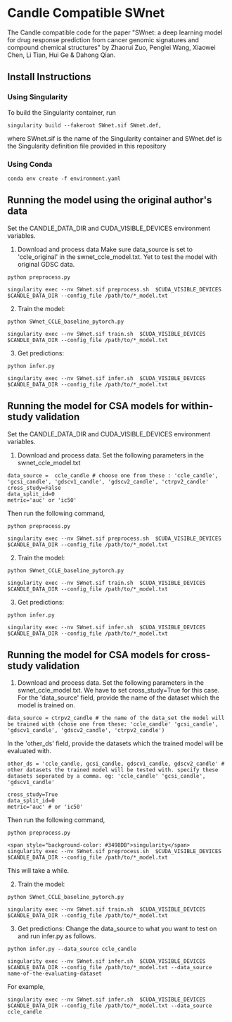 # Candle Compatible SWnet
<!-- : a deep learning model for drug response prediction from cancer genomic signatures and compound chemical structures -->

The Candle compatible code for the paper "SWnet: a deep learning model for drug response prediction from cancer genomic signatures and compound chemical structures" by Zhaorui Zuo, Penglei Wang, Xiaowei Chen, Li Tian, Hui Ge & Dahong Qian.

## Install Instructions
### Using Singularity
To build the Singularity container, run
```
singularity build --fakeroot SWnet.sif SWnet.def,
```
where SWnet.sif is the name of the Singularity container and SWnet.def is the Singularity definition file provided in this repository

### Using Conda
```
conda env create -f environment.yaml
```


## Running the model using the original author's data
Set the CANDLE_DATA_DIR and CUDA_VISIBLE_DEVICES environment variables.

1. Download and process data
Make sure data_source is set to 'ccle_original' in the swnet_ccle_model.txt. Yet to test the model with original GDSC data.

```
python preprocess.py
```
```
singularity exec --nv SWnet.sif preprocess.sh  $CUDA_VISIBLE_DEVICES $CANDLE_DATA_DIR --config_file /path/to/*_model.txt
```

2. Train the model:
```
python SWnet_CCLE_baseline_pytorch.py
```
```
singularity exec --nv SWnet.sif train.sh  $CUDA_VISIBLE_DEVICES $CANDLE_DATA_DIR --config_file /path/to/*_model.txt
```

3. Get predictions:
```
python infer.py
```
```
singularity exec --nv SWnet.sif infer.sh  $CUDA_VISIBLE_DEVICES $CANDLE_DATA_DIR --config_file /path/to/*_model.txt
```




## Running the model for CSA models for within-study validation
Set the CANDLE_DATA_DIR and CUDA_VISIBLE_DEVICES environment variables.

1. Download and process data. 
Set the following parameters in the swnet_ccle_model.txt
```
data_source =  ccle_candle # choose one from these : 'ccle_candle', 'gcsi_candle', 'gdscv1_candle', 'gdscv2_candle', 'ctrpv2_candle'
cross_study=False
data_split_id=0
metric='auc' or 'ic50'
```
Then run the following command,
```
python preprocess.py
```
```
singularity exec --nv SWnet.sif preprocess.sh  $CUDA_VISIBLE_DEVICES $CANDLE_DATA_DIR --config_file /path/to/*_model.txt
```


2. Train the model:
```
python SWnet_CCLE_baseline_pytorch.py
```
```
singularity exec --nv SWnet.sif train.sh  $CUDA_VISIBLE_DEVICES $CANDLE_DATA_DIR --config_file /path/to/*_model.txt
```


3. Get predictions:
```
python infer.py
```
```
singularity exec --nv SWnet.sif infer.sh  $CUDA_VISIBLE_DEVICES $CANDLE_DATA_DIR --config_file /path/to/*_model.txt
```


## Running the model for CSA models for cross-study validation

1. Download and process data. 
Set the following parameters in the swnet_ccle_model.txt. We have to set cross_study=True for this case.
For the 'data_source' field, provide the name of the dataset which the model is trained on.
```
data_source = ctrpv2_candle # the name of the data_set the model will be trained with (chose one from these: 'ccle_candle' 'gcsi_candle', 'gdscv1_candle', 'gdscv2_candle', 'ctrpv2_candle')
```
In the 'other_ds' field, provide the datasets which the trained model will be evaluated with.
```
other_ds = 'ccle_candle, gcsi_candle, gdscv1_candle, gdscv2_candle' # other datasets the trained model will be tested with. specify these datasets seperated by a comma. eg: 'ccle_candle' 'gcsi_candle', 'gdscv1_candle'
```
```
cross_study=True
data_split_id=0
metric='auc' # or 'ic50'
```

Then run the following command,
```
python preprocess.py
```

```
<span style="background-color: #3498DB">singularity</span>
singularity exec --nv SWnet.sif preprocess.sh  $CUDA_VISIBLE_DEVICES $CANDLE_DATA_DIR --config_file /path/to/*_model.txt
```
This will take a while.

2. Train the model:
```
python SWnet_CCLE_baseline_pytorch.py
```
```
singularity exec --nv SWnet.sif train.sh  $CUDA_VISIBLE_DEVICES $CANDLE_DATA_DIR --config_file /path/to/*_model.txt
```


3. Get predictions:
Change the data_source to what you want to test on and run infer.py as follows.
```
python infer.py --data_source ccle_candle
```
```
singularity exec --nv SWnet.sif infer.sh  $CUDA_VISIBLE_DEVICES $CANDLE_DATA_DIR --config_file /path/to/*_model.txt --data_source name-of-the-evaluating-dataset
```
For example, 
```
singularity exec --nv SWnet.sif infer.sh  $CUDA_VISIBLE_DEVICES $CANDLE_DATA_DIR --config_file /path/to/*_model.txt --data_source ccle_candle
```



